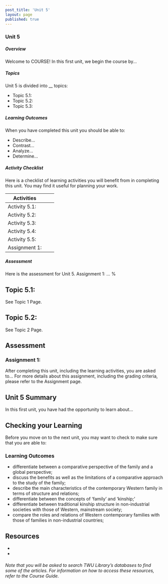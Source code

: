 ```yaml
---
post_title: 'Unit 5'
layout: page
published: true
---
```


### Unit 5  
##### Overview

Welcome to COURSE!  In this first unit, we begin the course by…

##### Topics
Unit 5 is divided into __ topics:
* Topic 5.1:
* Topic 5.2:
* Topic 5.3:

##### Learning Outcomes
When you have completed this unit you should be able to:
* Describe…
* Contrast…
* Analyze…
* Determine…

##### Activity Checklist
Here is a checklist of learning activities you will benefit from in completing this unit. You may find it useful for planning your work.

|Activities| | |
|----|----|----|
| Activity 5.1:| | |
| Activity 5.2:| | |
| Activity 5.3:| | |
| Activity 5.4:| | |
| Activity 5.5:| | |
| Assignment 1:| | |

##### Assessment
Here is the assessment for Unit 5.
Assignment 1: …
%

## Topic 5.1:
See Topic 1 Page.


## Topic 5.2:
See Topic 2 Page.


## Assessment


### Assignment 1:
After completing this unit, including the learning activities, you are asked to…
For more details about this assignment, including the grading criteria, please refer to the Assignment page.

## Unit 5 Summary


In this first unit, you have had the opportunity to learn about…


## Checking your Learning


Before you move on to the next unit, you may want to check to make sure that you are able to:

### Learning Outcomes

* differentiate between a comparative perspective of the family and a global perspective;
* discuss the benefits as well as the limitations of a comparative approach to the study of the family;
* describe the main characteristics of the contemporary Western family in terms of structure and relations;
* differentiate between the concepts of ‘family’ and ‘kinship;’
* differentiate between traditional kinship structure in non-industrial societies with those of Western, mainstream society;
* compare the roles and relations of Western contemporary families with those of families in non-industrial countries;


## Resources
*
*

###### Note that you will be asked to search TWU Library’s databases to find some of the articles. For information on how to access these resources, refer to the Course Guide.

